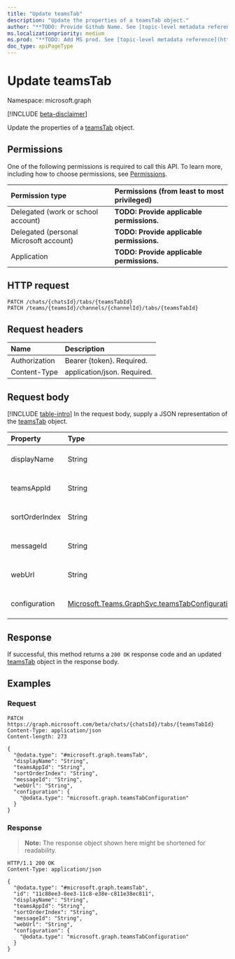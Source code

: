 ```yaml
---
title: "Update teamsTab"
description: "Update the properties of a teamsTab object."
author: "**TODO: Provide Github Name. See [topic-level metadata reference](https://msgo.azurewebsites.net/add/document/guidelines/metadata.html#topic-level-metadata)**"
ms.localizationpriority: medium
ms.prod: "**TODO: Add MS prod. See [topic-level metadata reference](https://msgo.azurewebsites.net/add/document/guidelines/metadata.html#topic-level-metadata)**"
doc_type: apiPageType
---
```


# Update teamsTab
Namespace: microsoft.graph

[!INCLUDE [beta-disclaimer](../../includes/beta-disclaimer.md)]

Update the properties of a [teamsTab](../resources/teamstab.md) object.

## Permissions
One of the following permissions is required to call this API. To learn more, including how to choose permissions, see [Permissions](/graph/permissions-reference).

|Permission type|Permissions (from least to most privileged)|
|:---|:---|
|Delegated (work or school account)|**TODO: Provide applicable permissions.**|
|Delegated (personal Microsoft account)|**TODO: Provide applicable permissions.**|
|Application|**TODO: Provide applicable permissions.**|

## HTTP request

<!-- {
  "blockType": "ignored"
}
-->
``` http
PATCH /chats/{chatsId}/tabs/{teamsTabId}
PATCH /teams/{teamsId}/channels/{channelId}/tabs/{teamsTabId}
```

## Request headers
|Name|Description|
|:---|:---|
|Authorization|Bearer {token}. Required.|
|Content-Type|application/json. Required.|

## Request body
[!INCLUDE [table-intro](../../includes/update-property-table-intro.md)]
In the request body, supply a JSON representation of the [teamsTab](../resources/teamstab.md) object.


|Property|Type|Description|
|:---|:---|:---|
|displayName|String|**TODO: Add Description** Optional.|
|teamsAppId|String|**TODO: Add Description** Optional.|
|sortOrderIndex|String|**TODO: Add Description** Optional.|
|messageId|String|**TODO: Add Description** Optional.|
|webUrl|String|**TODO: Add Description** Optional.|
|configuration|[Microsoft.Teams.GraphSvc.teamsTabConfiguration](../resources/teamstabconfiguration.md)|**TODO: Add Description** Optional.|



## Response

If successful, this method returns a `200 OK` response code and an updated [teamsTab](../resources/teamstab.md) object in the response body.

## Examples

### Request
<!-- {
  "blockType": "request",
  "name": "update_teamstab"
}
-->
``` http
PATCH https://graph.microsoft.com/beta/chats/{chatsId}/tabs/{teamsTabId}
Content-Type: application/json
Content-length: 273

{
  "@odata.type": "#microsoft.graph.teamsTab",
  "displayName": "String",
  "teamsAppId": "String",
  "sortOrderIndex": "String",
  "messageId": "String",
  "webUrl": "String",
  "configuration": {
    "@odata.type": "microsoft.graph.teamsTabConfiguration"
  }
}
```


### Response
>**Note:** The response object shown here might be shortened for readability.
<!-- {
  "blockType": "response",
  "truncated": true
}
-->
``` http
HTTP/1.1 200 OK
Content-Type: application/json

{
  "@odata.type": "#microsoft.graph.teamsTab",
  "id": "11c88ee3-8ee3-11c8-e38e-c811e38ec811",
  "displayName": "String",
  "teamsAppId": "String",
  "sortOrderIndex": "String",
  "messageId": "String",
  "webUrl": "String",
  "configuration": {
    "@odata.type": "microsoft.graph.teamsTabConfiguration"
  }
}
```

